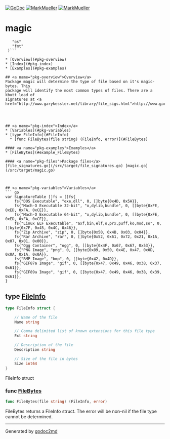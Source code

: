 [![GoDoc](https://godoc.org/github.com/mkmueller/magic?status.svg)](https://godoc.org/github.com/mkmueller/magic)
[![MarkMueller](https://img.shields.io/badge/tests-passed-00cc00.svg)](http://markmueller.com/)
[![MarkMueller](https://img.shields.io/badge/coverage-95.2%25-orange.svg)](http://markmueller.com/)






# magic
``` import (
   "os"
   "fmt"
 )```

* [Overview](#pkg-overview)
* [Index](#pkg-index)
* [Examples](#pkg-examples)

## <a name="pkg-overview">Overview</a>
Package magic will determine the type of file based on it's magic-bytes. This
package will identify the most common types of files. There are a kbutt load of
signatures at <a href="http://www.garykessler.net/library/file_sigs.html">http://www.garykessler.net/library/file_sigs.html</a>




## <a name="pkg-index">Index</a>
* [Variables](#pkg-variables)
* [type FileInfo](#FileInfo)
  * [func FileBytes(file string) (FileInfo, error)](#FileBytes)

#### <a name="pkg-examples">Examples</a>
* [FileBytes](#example_FileBytes)

#### <a name="pkg-files">Package files</a>
[file_signatures.go](/src/target/file_signatures.go) [magic.go](/src/target/magic.go)



## <a name="pkg-variables">Variables</a>
``` go
var SignatureTable []fs = []fs{
    fs{"DOS Executable", "exe,dll", 0, []byte{0x4D, 0x5A}},
    fs{"Mach-O Executable 32-bit", "o,dylib,bundle", 0, []byte{0xFE, 0xED, 0xFA, 0xCE}},
    fs{"Mach-O Executable 64-bit", "o,dylib,bundle", 0, []byte{0xFE, 0xED, 0xFA, 0xCF}},
    fs{"Linux ELF Executable", "axf,bin,elf,o,prx,puff,ko,mod,so", 0, []byte{0x7F, 0x45, 0x4C, 0x46}},
    fs{"Zip Archive", "zip", 0, []byte{0x50, 0x4B, 0x03, 0x04}},
    fs{"Rar Archive", "rar", 0, []byte{0x52, 0x61, 0x72, 0x21, 0x1A, 0x07, 0x01, 0x00}},
    fs{"Ogg Container", "ogg", 0, []byte{0x4F, 0x67, 0x67, 0x53}},
    fs{"PNG Image", "png", 0, []byte{0x89, 0x50, 0x4E, 0x47, 0x0D, 0x0A, 0x1A, 0x0A}},
    fs{"BMP Image", "bmp", 0, []byte{0x42, 0x4D}},
    fs{"GIF87a Image", "gif", 0, []byte{0x47, 0x49, 0x46, 0x38, 0x37, 0x61}},
    fs{"GIF89a Image", "gif", 0, []byte{0x47, 0x49, 0x46, 0x38, 0x39, 0x61}},
}
```



## <a name="FileInfo">type</a> [FileInfo](/src/target/magic.go?s=663:908#L32)
``` go
type FileInfo struct {

    // Name of the file
    Name string

    // Comma delimited list of known extensions for this file type
    Ext string

    // Description of the file
    Description string

    // Size of the file in bytes
    Size int64
}
```
FileInfo struct







### <a name="FileBytes">func</a> [FileBytes](/src/target/magic.go?s=1047:1095#L53)
``` go
func FileBytes(file string) (FileInfo, error)
```
FileBytes returns a FileInfo struct. The error will be non-nil if the file
type cannot be determined.









- - -
Generated by [godoc2md](http://godoc.org/github.com/davecheney/godoc2md)
